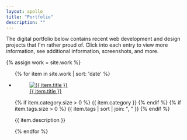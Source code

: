 ```yaml
---
layout: apollo
title: "Portfolio"
description: ""
---
```


The digital portfolio below contains recent web development and design projects that I'm rather proud of. Click into each entry to view more information, see additional information, screenshots, and more.

{% assign work = site.work %}
<ul class="posts">
  {% for item in site.work | sort: 'date' %}
  <li class="row">
    <a href="{{ item.url }}" title="{{ item.title }}">
      <figure>
        <img src="{{ item.image }}" alt="{{ item.title }}" />
        <figcaption>{{ item.title }}</figcaption>
      </figure>
    </a>
    <div class="post-meta">
      {% if item.category.size > 0 %}
        <span class="category">
          <i aria-hidden class="fas fa-folder" title="Category"></i> {{ item.category }}
        </span>
      {% endif %}
      {% if item.tags.size > 0 %}
        <span class="tags">
          <i aria-hidden class="fas fa-tags" title="Tags"></i> {{ item.tags | sort | join: ", " }}
        </span>
      {% endif %}
    </div>
    <p>{{ item.description }}</p>
  </li>
  {% endfor %}
</ul>

